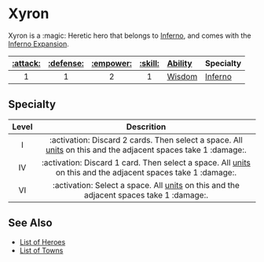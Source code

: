 # Xyron

Xyron is a :magic: Heretic hero that belongs to [Inferno](../towns/inferno.md), and comes with the [Inferno Expansion](../content.md).

| [:attack:](../statistics/attack.md) | [:defense:](../statistics/defense.md) | [:empower:](../statistics/power.md) | [:skill:](../statistics/knowledge.md) | [Ability](../abilities.md) | Specialty |
| :---: | :---: | :---: | :---: | :--- | :--- |
| 1 | 1 | 2 | 1 | [Wisdom](../abilities/wisdom.md) | [Inferno](#specialty) |


## Specialty

| Level | Descrition |
| :---: | :---: |
| Ⅰ | :activation: Discard 2 cards. Then select a space. All [units](../units.md) on this and the adjacent spaces take 1 :damage:. |
| Ⅳ | :activation: Discard 1 card. Then select a space. All [units](../units.md) on this and the adjacent spaces take 1 :damage:. |
| Ⅵ | :activation: Select a space. All [units](../units.md) on this and the adjacent spaces take 1 :damage:. |


## See Also

- [List of Heroes](../heroes.md)
- [List of Towns](../towns.md)
